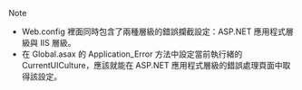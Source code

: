 ﻿Note

- Web.config 裡面同時包含了兩種層級的錯誤攔截設定：ASP.NET 應用程式層級與 IIS 層級。
- 在 Global.asax 的 Application_Error 方法中設定當前執行緒的 CurrentUICulture，應該就能在 ASP.NET 應用程式層級的錯誤處理頁面中取得該設定。
